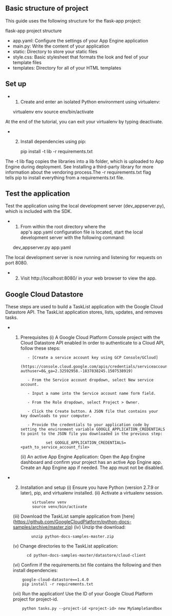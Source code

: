 ## Basic structure of project
This guide uses the following structure for the flask-app project:

flask-app project structure
* app.yaml: Configure the settings of your App Engine application
* main.py: Write the content of your application
* static: Directory to store your static files
* style.css: Basic stylesheet that formats the look and feel of your template files
* templates: Directory for all of your HTML templates

## Set up

* 1. Create and enter an isolated Python environment using virtualenv:
   
   virtualenv env 
   source env/bin/activate

At the end of the tutorial, you can exit your virtualenv by typing deactivate.

* 2. Install dependencies using pip:

      pip install -t lib -r requirements.txt

The -t lib flag copies the libraries into a lib folder, which is uploaded to App Engine during deployment. See Installing a third-party library for more information about the vendoring process.The -r requirements.txt flag tells pip to install everything from a requirements.txt file.

## Test the application
Test the application using the local development server (dev_appserver.py), which is included with the SDK.
* 1. From within the root directory where the app's app.yaml configuration file is located, start the local development server with the following command:

  dev_appserver.py app.yaml

The local development server is now running and listening for requests on port 8080.

* 2. Visit http://localhost:8080/  in your web browser to view the app.

## Google Cloud Datastore
These steps are used to build a TaskList application with the Google Cloud Datastore API. The TaskList application stores, lists, updates, and removes tasks.
* 1. Prerequisites
      (i)   A Google Cloud Platform Console project with the Cloud Datastore API enabled
            In order to authenticate to a Cloud API, follow these steps:

            - [Create a service account key using GCP Console/GCloud] 
            (https://console.cloud.google.com/apis/credentials/serviceaccountkey?authuser=0&_ga=2.32592958.-1837838245.1507538919)

            - From the Service account dropdown, select New service account.

            - Input a name into the Service account name form field.

            - From the Role dropdown, select Project > Owner.

            - Click the Create button. A JSON file that contains your key downloads to your computer.

            - Provide the credentials to your application code by setting the environment variable GOOGLE_APPLICATION_CREDENTIALS to point to the JSON file you downloaded in the previous step:
            
                    set GOOGLE_APPLICATION_CREDENTIALS=<path_to_service_account_file>
              
      (ii)  An active App Engine Application: Open the App Engine dashboard and confirm your project has an active App Engine app. 
Create an App Engine app if needed. The app must not be disabled.

* 2. Installation and setup
  (i)	  Ensure you have Python (version 2.7.9 or later), pip, and virtualenv installed.
  (ii)	Activate a virtualenv session.

		      virtualenv venv
		      source venv/bin/activate
		
  (iii)	  Download the TaskList sample application from [here]      (https://github.com/GoogleCloudPlatform/python-docs-samples/archive/master.zip)
  (iv)	  Unzip the download:

		      unzip python-docs-samples-master.zip
  (v)	  Change directories to the TaskList application:

	      	cd python-docs-samples-master/datastore/cloud-client
  (vi)	 Confirm if the requirements.txt file contains the following and then install dependencies:
		      
          google-cloud-datastore==1.4.0
          pip install -r requirements.txt

  (vii)	  Run the application! Use the ID of your Google Cloud Platform project for project-id.

          python tasks.py --project-id <project-id> new MySampleSandbox


